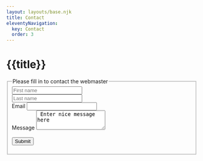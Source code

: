 ```yaml
---
layout: layouts/base.njk
title: Contact
eleventyNavigation:
  key: Contact
  order: 3
---
```

<h1> {{title}} </h1>

<fieldset>
<legend> Please fill in to contact the webmaster </legend>
<form name = 'contact' method = 'post' data-netlify='true'>
<div class="row">
  <div class="col">
    <input type="text" class="form-control" placeholder="First name" aria-label="First name">
  </div>
  <div class="col">
    <input type="text" class="form-control" placeholder="Last name" aria-label="Last name">
  </div>
</div>
<div class="col-12">
    <label for="inputEmail" class="col-sm-2 col-form-label">Email</label>
    <input type="email" class="form-control" id="inputEmail">
  </div>
<div class="col-12">
    <label for="exampleFormControlTextarea1" class="form-label">Message</label>
    <textarea class="form-control" id="exampleFormControlTextarea1" rows="3"> Enter nice message here </textarea>
  </div>
</div>
<br> 
<div>
<button type="submit" class="btn btn-primary">Submit</button>
</div>
</form>
</fieldset>